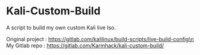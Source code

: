 # Kali-Custom-Build

A script to build my own custom Kali live Iso.

Original project : https://gitlab.com/kalilinux/build-scripts/live-build-config\n
My Gitlab repo : https://gitlab.com/Karmhack/kali-custom-build/

